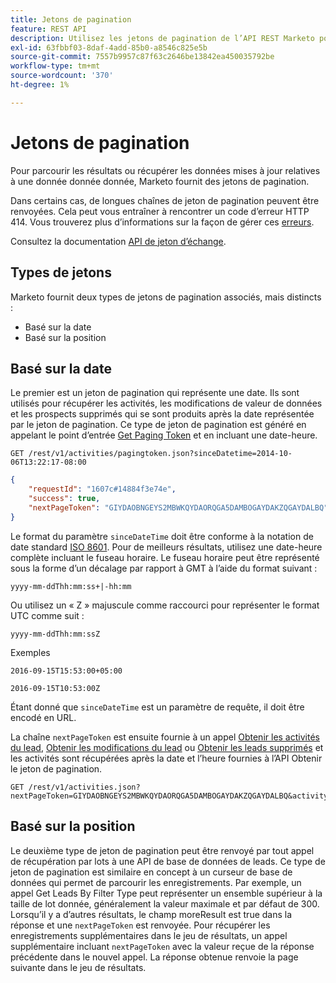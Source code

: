 ```yaml
---
title: Jetons de pagination
feature: REST API
description: Utilisez les jetons de pagination de l’API REST Marketo pour récupérer les activités et les prospects, en couvrant les jetons basés sur la date et la position, la norme ISO 8601 SinceDatetime et les erreurs 414.
exl-id: 63fbbf03-8daf-4add-85b0-a8546c825e5b
source-git-commit: 7557b9957c87f63c2646be13842ea450035792be
workflow-type: tm+mt
source-wordcount: '370'
ht-degree: 1%

---
```


# Jetons de pagination

Pour parcourir les résultats ou récupérer les données mises à jour relatives à une donnée donnée donnée, Marketo fournit des jetons de pagination.

Dans certains cas, de longues chaînes de jeton de pagination peuvent être renvoyées. Cela peut vous entraîner à rencontrer un code d’erreur HTTP 414. Vous trouverez plus d’informations sur la façon de gérer ces [erreurs](error-codes.md).

Consultez la documentation [API de jeton d’échange](https://developer.adobe.com/marketo-apis/api/mapi/#tag/Activities/operation/getActivitiesPagingTokenUsingGET).

## Types de jetons

Marketo fournit deux types de jetons de pagination associés, mais distincts :

- Basé sur la date
- Basé sur la position

## Basé sur la date

Le premier est un jeton de pagination qui représente une date. Ils sont utilisés pour récupérer les activités, les modifications de valeur de données et les prospects supprimés qui se sont produits après la date représentée par le jeton de pagination. Ce type de jeton de pagination est généré en appelant le point d’entrée [Get Paging Token](https://developer.adobe.com/marketo-apis/api/mapi/#tag/Activities/operation/getActivitiesPagingTokenUsingGET) et en incluant une date-heure.

```
GET /rest/v1/activities/pagingtoken.json?sinceDatetime=2014-10-06T13:22:17-08:00
```

```json
{
    "requestId": "1607c#14884f3e74e",
    "success": true,
    "nextPageToken": "GIYDAOBNGEYS2MBWKQYDAORQGA5DAMBOGAYDAKZQGAYDALBQ"
}
```

Le format du paramètre `sinceDateTime` doit être conforme à la notation de date standard [ISO 8601](https://fr.wikipedia.org/wiki/ISO_8601). Pour de meilleurs résultats, utilisez une date-heure complète incluant le fuseau horaire. Le fuseau horaire peut être représenté sous la forme d’un décalage par rapport à GMT à l’aide du format suivant :

`yyyy-mm-ddThh:mm:ss+|-hh:mm`

Ou utilisez un « Z » majuscule comme raccourci pour représenter le format UTC comme suit :

`yyyy-mm-ddThh:mm:ssZ`

Exemples

`2016-09-15T15:53:00+05:00`

`2016-09-15T10:53:00Z`

Étant donné que `sinceDateTime` est un paramètre de requête, il doit être encodé en URL.

La chaîne `nextPageToken` est ensuite fournie à un appel [Obtenir les activités du lead](https://developer.adobe.com/marketo-apis/api/mapi/#tag/Activities/operation/getLeadActivitiesUsingGET), [Obtenir les modifications du lead](https://developer.adobe.com/marketo-apis/api/mapi/#tag/Activities/operation/getLeadChangesUsingGET) ou [Obtenir les leads supprimés](https://developer.adobe.com/marketo-apis/api/mapi/#tag/Activities/operation/getDeletedLeadsUsingGET) et les activités sont récupérées après la date et l’heure fournies à l’API Obtenir le jeton de pagination.

```
GET /rest/v1/activities.json?nextPageToken=GIYDAOBNGEYS2MBWKQYDAORQGA5DAMBOGAYDAKZQGAYDALBQ&activityTypeIds=1&activityTypeIds=12
```

## Basé sur la position

Le deuxième type de jeton de pagination peut être renvoyé par tout appel de récupération par lots à une API de base de données de leads. Ce type de jeton de pagination est similaire en concept à un curseur de base de données qui permet de parcourir les enregistrements. Par exemple, un appel Get Leads By Filter Type peut représenter un ensemble supérieur à la taille de lot donnée, généralement la valeur maximale et par défaut de 300. Lorsqu’il y a d’autres résultats, le champ moreResult est true dans la réponse et une `nextPageToken` est renvoyée. Pour récupérer les enregistrements supplémentaires dans le jeu de résultats, un appel supplémentaire incluant `nextPageToken` avec la valeur reçue de la réponse précédente dans le nouvel appel. La réponse obtenue renvoie la page suivante dans le jeu de résultats.

